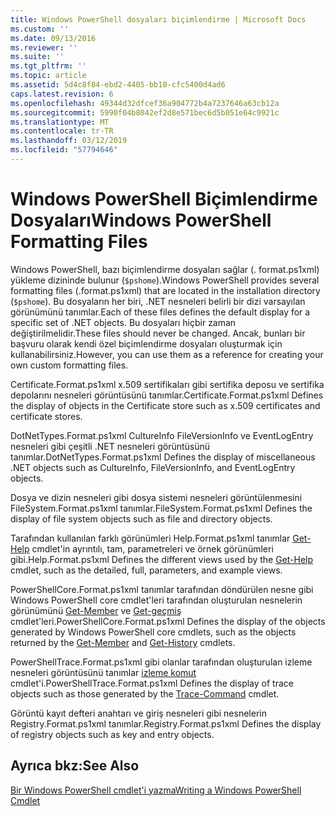 ```yaml
---
title: Windows PowerShell dosyaları biçimlendirme | Microsoft Docs
ms.custom: ''
ms.date: 09/13/2016
ms.reviewer: ''
ms.suite: ''
ms.tgt_pltfrm: ''
ms.topic: article
ms.assetid: 5d4c8f84-ebd2-4405-bb10-cfc5400d4ad6
caps.latest.revision: 6
ms.openlocfilehash: 49344d32dfcef36a904772b4a7237646a63cb12a
ms.sourcegitcommit: 5990f04b8042ef2d8e571bec6d5b051e64c9921c
ms.translationtype: MT
ms.contentlocale: tr-TR
ms.lasthandoff: 03/12/2019
ms.locfileid: "57794646"
---
```

# <a name="windows-powershell-formatting-files"></a><span data-ttu-id="f7683-102">Windows PowerShell Biçimlendirme Dosyaları</span><span class="sxs-lookup"><span data-stu-id="f7683-102">Windows PowerShell Formatting Files</span></span>

<span data-ttu-id="f7683-103">Windows PowerShell, bazı biçimlendirme dosyaları sağlar (. format.ps1xml) yükleme dizininde bulunur (`$pshome`).</span><span class="sxs-lookup"><span data-stu-id="f7683-103">Windows PowerShell provides several formatting files (.format.ps1xml) that are located in the installation directory (`$pshome`).</span></span> <span data-ttu-id="f7683-104">Bu dosyaların her biri, .NET nesneleri belirli bir dizi varsayılan görünümünü tanımlar.</span><span class="sxs-lookup"><span data-stu-id="f7683-104">Each of these files defines the default display for a specific set of .NET objects.</span></span> <span data-ttu-id="f7683-105">Bu dosyaları hiçbir zaman değiştirilmelidir.</span><span class="sxs-lookup"><span data-stu-id="f7683-105">These files should never be changed.</span></span> <span data-ttu-id="f7683-106">Ancak, bunları bir başvuru olarak kendi özel biçimlendirme dosyaları oluşturmak için kullanabilirsiniz.</span><span class="sxs-lookup"><span data-stu-id="f7683-106">However, you can use them as a reference for creating your own custom formatting files.</span></span>

<span data-ttu-id="f7683-107">Certificate.Format.ps1xml x.509 sertifikaları gibi sertifika deposu ve sertifika depolarını nesneleri görüntüsünü tanımlar.</span><span class="sxs-lookup"><span data-stu-id="f7683-107">Certificate.Format.ps1xml Defines the display of objects in the Certificate store such as x.509 certificates and certificate stores.</span></span>

<span data-ttu-id="f7683-108">DotNetTypes.Format.ps1xml CultureInfo FileVersionInfo ve EventLogEntry nesneleri gibi çeşitli .NET nesneleri görüntüsünü tanımlar.</span><span class="sxs-lookup"><span data-stu-id="f7683-108">DotNetTypes.Format.ps1xml Defines the display of miscellaneous .NET objects such as CultureInfo, FileVersionInfo, and EventLogEntry objects.</span></span>

<span data-ttu-id="f7683-109">Dosya ve dizin nesneleri gibi dosya sistemi nesneleri görüntülenmesini FileSystem.Format.ps1xml tanımlar.</span><span class="sxs-lookup"><span data-stu-id="f7683-109">FileSystem.Format.ps1xml Defines the display of file system objects such as file and directory objects.</span></span>

<span data-ttu-id="f7683-110">Tarafından kullanılan farklı görünümleri Help.Format.ps1xml tanımlar [Get-Help](/powershell/module/Microsoft.PowerShell.Core/Get-Help) cmdlet'in ayrıntılı, tam, parametreleri ve örnek görünümleri gibi.</span><span class="sxs-lookup"><span data-stu-id="f7683-110">Help.Format.ps1xml Defines the different views used by the [Get-Help](/powershell/module/Microsoft.PowerShell.Core/Get-Help) cmdlet, such as the detailed, full, parameters, and example views.</span></span>

<span data-ttu-id="f7683-111">PowerShellCore.Format.ps1xml tanımlar tarafından döndürülen nesne gibi Windows PowerShell core cmdlet'leri tarafından oluşturulan nesnelerin görünümünü [Get-Member](/powershell/module/Microsoft.PowerShell.Utility/Get-Member) ve [Get-geçmiş](/powershell/module/Microsoft.PowerShell.Core/Get-History) cmdlet'leri.</span><span class="sxs-lookup"><span data-stu-id="f7683-111">PowerShellCore.Format.ps1xml Defines the display of the objects generated by Windows PowerShell core cmdlets, such as the objects returned by the [Get-Member](/powershell/module/Microsoft.PowerShell.Utility/Get-Member) and [Get-History](/powershell/module/Microsoft.PowerShell.Core/Get-History) cmdlets.</span></span>

<span data-ttu-id="f7683-112">PowerShellTrace.Format.ps1xml gibi olanlar tarafından oluşturulan izleme nesneleri görüntüsünü tanımlar [izleme komut](/powershell/module/Microsoft.PowerShell.Utility/Trace-Command) cmdlet'i.</span><span class="sxs-lookup"><span data-stu-id="f7683-112">PowerShellTrace.Format.ps1xml Defines the display of trace objects such as those generated by the [Trace-Command](/powershell/module/Microsoft.PowerShell.Utility/Trace-Command) cmdlet.</span></span>

<span data-ttu-id="f7683-113">Görüntü kayıt defteri anahtarı ve giriş nesneleri gibi nesnelerin Registry.Format.ps1xml tanımlar.</span><span class="sxs-lookup"><span data-stu-id="f7683-113">Registry.Format.ps1xml Defines the display of registry objects such as key and entry objects.</span></span>

## <a name="see-also"></a><span data-ttu-id="f7683-114">Ayrıca bkz:</span><span class="sxs-lookup"><span data-stu-id="f7683-114">See Also</span></span>

[<span data-ttu-id="f7683-115">Bir Windows PowerShell cmdlet'i yazma</span><span class="sxs-lookup"><span data-stu-id="f7683-115">Writing a Windows PowerShell Cmdlet</span></span>](../cmdlet/writing-a-windows-powershell-cmdlet.md)
